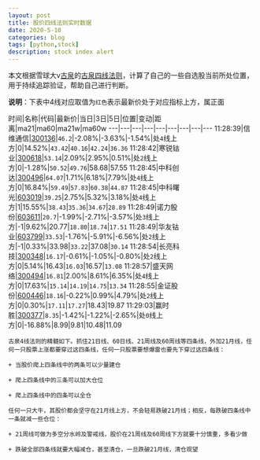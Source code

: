 ```yaml
---
layout: post
title: 股价四线法则实时数据
date: 2020-5-10
categories: blog
tags: [python,stock]
description: stock index alert
---
```



本文根据雪球大v[古泉](https://xueqiu.com/u/7148646888)的[古泉四线法则](https://xueqiu.com/7148646888/130498192)，计算了自己的一些自选股当前所处位置，用于持续追踪验证，帮助自己进行判断。

**说明**：下表中4线对应取值为`红色`表示最新价处于对应指标上方，属正面

时间|名称|代码|最新价|当日|3日|5日|位置|变动|距离|ma21|ma60|ma21w|ma60w
---|---|---|---|---|---|---|---|---
11:28:39|信维通信|[300136](https://xueqiu.com/S/SZ300136)|`46.2`|-2.08%|-3.63%|-1.54%|处`4`线上方|0|14.52%|`43.42`|`40.16`|`42.24`|`36.36`
11:28:42|寒锐钴业|[300618](https://xueqiu.com/S/SZ300618)|`53.14`|2.09%|2.95%|0.51%|处`2`线上方|0|-1.28%|`50.52`|`49.76`|58.68|57.55
11:28:45|中科创达|[300496](https://xueqiu.com/S/SZ300496)|`64.07`|1.71%|6.18%|7.79%|处`4`线上方|0|16.84%|`59.49`|`57.83`|`60.38`|`44.87`
11:28:45|中科曙光|[603019](https://xueqiu.com/S/SH603019)|`39.25`|2.75%|5.32%|3.18%|处`4`线上方|1|15.55%|`38.43`|`35.36`|`34.67`|`28.89`
11:28:49|诺力股份|[603611](https://xueqiu.com/S/SH603611)|`20.7`|-1.99%|-2.71%|-3.57%|处`3`线上方|-1|9.62%|20.77|`18.80`|`18.74`|`17.51`
11:28:49|华友钴业|[603799](https://xueqiu.com/S/SH603799)|`33.53`|-1.76%|-5.91%|-6.56%|处`2`线上方|-1|0.33%|33.98|`33.22`|37.08|`30.14`
11:28:54|长亮科技|[300348](https://xueqiu.com/S/SZ300348)|`16.17`|-0.61%|-1.05%|-0.80%|处`2`线上方|0|5.14%|16.43|`16.03`|16.57|`13.08`
11:28:57|盛天网络|[300494](https://xueqiu.com/S/SZ300494)|`16.81`|2.00%|8.61%|6.35%|处`4`线上方|0|17.63%|`15.14`|`14.19`|`14.75`|`13.34`
11:28:55|金证股份|[600446](https://xueqiu.com/S/SH600446)|`18.16`|-0.22%|0.99%|4.79%|处`2`线上方|0|0.30%|`17.11`|`17.27`|18.43|19.87
11:29:03|赢时胜|[300377](https://xueqiu.com/S/SZ300377)|`8.35`|-1.42%|-1.22%|-2.65%|处`0`线上方|0|-16.88%|8.99|9.81|10.48|11.09

```
古泉4线法则的精髓如下。抓住21日线、60日线、21周线及60周线等四条线，外加21月线，任何一只股票上涨都要穿过这四条线，任何一只股票要想爆雷也要先下穿过这四条线：

+ 当股价爬上四条线中的两条可以少量建仓

+ 爬上四条线中的三条可以加大仓位

+ 爬上四条线中的四条可以全仓

任何一只大牛，其股价都会坚守在21月线上方，不会轻易跌破21月线；相反，每跌破四条线中一条就减一些仓位：

+ 21周线可做为多空分水岭及警戒线，股价在21周线及60周线下方就要十分慎重，多看少做

+ 跌破全部四条线就要大幅减仓，甚至清仓，一旦跌破21月线，清仓观望
```